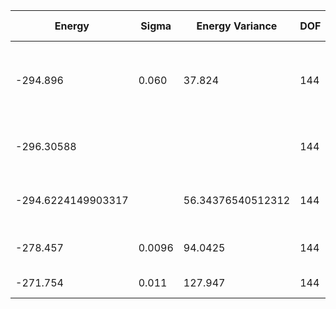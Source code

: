 | Energy             | Sigma  | Energy Variance   | DOF | Method                       | Data Repository                                              |
|--------------------|--------|-------------------|-----|------------------------------|--------------------------------------------------------------|
| -294.896           | 0.060  | 37.824            | 144 | 2D Gated RNN                 | [Link to paper at ML for Physical Sciences 2021](https://ml4physicalsciences.github.io/2021/files/NeurIPS_ML4PS_2021_92.pdf) |
| -296.30588         |        |                   | 144 | DMRG (Bond dimension = 3000) | ITensor                                                      |
| -294.6224149903317 |        | 56.34376540512312 | 144 | DMRG (bond dimension = 1024) |                                                              |
| -278.457           | 0.0096 | 94.0425           | 144 | RBM (alpha = 1)              |                                                              |
| -271.754           | 0.011  | 127.947           | 144 | Jastrow baseline             |                                                              |
